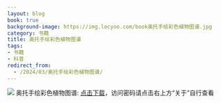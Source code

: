 ```yaml
---
layout: blog
book: true
background-image: https://img.locyoo.com/book奥托手绘彩色植物图谱.jpg
category: 书籍
title: 奥托手绘彩色植物图谱
tags:
- 书籍
- 科普
redirect_from:
  - /2024/03/奥托手绘彩色植物图谱/
---
```

![](https://img.locyoo.com/book奥托手绘彩色植物图谱.jpg)
奥托手绘彩色植物图谱: <a name = "ref1" href="https://url18.ctfile.com/f/50983618-1353910762-d03442?p=3619">点击下载</a>，访问密码请点击右上方“关于”自行查看